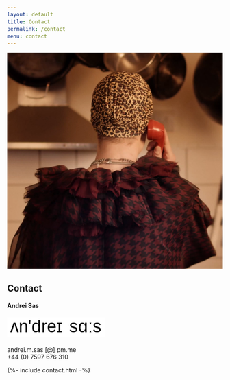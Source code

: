 ```yaml
---
layout: default
title: Contact
permalink: /contact
menu: contact
---
```


<article>
<div class="wrapper">
<div class="about-page">
  <div class="left">
  <a><img src="/assets/img/contact.png"></a>
  </div>
  <div class="text-center">
  <h1>Contact</h1>
  <h4>Andrei Sas</h4>
  <p>
  <img class="phonetic" src="/assets/img/phonetic.png" />
  <br/>
  &nbsp;<br/>
  andrei.m.sas [@] pm.me<br/>
  +44 (0) 7597 676 310<br/></p>
  {%- include contact.html -%}
  </div>
</div>
</div>
</article>
